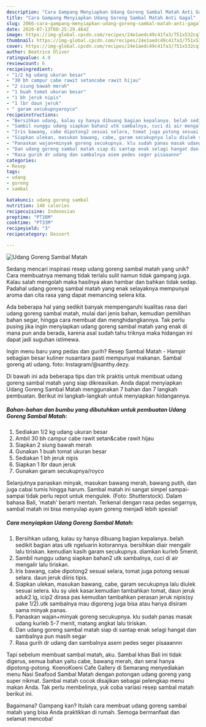 ```yaml
---
description: "Cara Gampang Menyiapkan Udang Goreng Sambal Matah Anti Gagal"
title: "Cara Gampang Menyiapkan Udang Goreng Sambal Matah Anti Gagal"
slug: 2066-cara-gampang-menyiapkan-udang-goreng-sambal-matah-anti-gagal
date: 2020-07-13T08:25:29.464Z
image: https://img-global.cpcdn.com/recipes/24e1aedc49c41fa3/751x532cq70/udang-goreng-sambal-matah-foto-resep-utama.jpg
thumbnail: https://img-global.cpcdn.com/recipes/24e1aedc49c41fa3/751x532cq70/udang-goreng-sambal-matah-foto-resep-utama.jpg
cover: https://img-global.cpcdn.com/recipes/24e1aedc49c41fa3/751x532cq70/udang-goreng-sambal-matah-foto-resep-utama.jpg
author: Beatrice Oliver
ratingvalue: 4.9
reviewcount: 6
recipeingredient:
- "1/2 kg udang ukuran besar"
- "30 bh campur cabe rawit setancabe rawit hijau"
- "2 siung bawah merah"
- "1 buah tomat ukuran besar"
- "1 bh jeruk nipis"
- "1 lbr daun jeruk"
- " garam secukupnyaroyco"
recipeinstructions:
- "Bersihkan udang, kalau sy hanya dibuang bagian kepalanya. belah sedikit bagian atas utk ngeluarin kotorannya. bersihkan diair mengalir lalu tiriskan. kemudian kasih garam secukupnya. diamkan kurleb 5menit."
- "Sambil nunggu udang siapkan bahan2 utk sambalnya, cuci di air mengalir lalu tiriskan."
- "Iris bawang, cabe dipotong2 sesuai selara, tomat juga potong sesuai selara. daun jeruk diiris tipis."
- "Siapkan ulekan, masukan bawang, cabe, garam secukupnya lalu diulek sesuai selera. klu sy ulek kasar.kemudian tambahkan tomat, daun jeruk aduk2 lg, icip2 dirasa pas kemudian tambahkan perasan jeruk nipis(sy pake 1/2).utk sambalnya mau digoreng juga bisa atau hanya disiram sama minyak panas."
- "Panaskan wajan+minyak goreng secukupnya. klu sudah panas masak udang kurleb 5-7 menit, matang angkat lalu tiriskan."
- "Dan udang goreng sambal matah siap di santap enak selagi hangat dan sambalnya pun masih segar"
- "Rasa gurih dr udang dan sambalnya asem pedes seger pisaaannn"
categories:
- Resep
tags:
- udang
- goreng
- sambal

katakunci: udang goreng sambal 
nutrition: 140 calories
recipecuisine: Indonesian
preptime: "PT38M"
cooktime: "PT33M"
recipeyield: "3"
recipecategory: Dessert

---
```



![Udang Goreng Sambal Matah](https://img-global.cpcdn.com/recipes/24e1aedc49c41fa3/751x532cq70/udang-goreng-sambal-matah-foto-resep-utama.jpg)

Sedang mencari inspirasi resep udang goreng sambal matah yang unik? Cara membuatnya memang tidak terlalu sulit namun tidak gampang juga. Kalau salah mengolah maka hasilnya akan hambar dan bahkan tidak sedap. Padahal udang goreng sambal matah yang enak selayaknya mempunyai aroma dan cita rasa yang dapat memancing selera kita.

Ada beberapa hal yang sedikit banyak mempengaruhi kualitas rasa dari udang goreng sambal matah, mulai dari jenis bahan, kemudian pemilihan bahan segar, hingga cara membuat dan menghidangkannya. Tak perlu pusing jika ingin menyiapkan udang goreng sambal matah yang enak di mana pun anda berada, karena asal sudah tahu triknya maka hidangan ini dapat jadi suguhan istimewa.

Ingin menu baru yang pedas dan gurih? Resep Sambal Matah - Hampir sebagian besar kuliner nusantara pasti mempunyai makanan. Sambal goreng ati udang. foto: Instagram/@santhy.dezy.


Di bawah ini ada beberapa tips dan trik praktis untuk membuat udang goreng sambal matah yang siap dikreasikan. Anda dapat menyiapkan Udang Goreng Sambal Matah menggunakan 7 bahan dan 7 langkah pembuatan. Berikut ini langkah-langkah untuk menyiapkan hidangannya.

<!--inarticleads1-->

##### Bahan-bahan dan bumbu yang dibutuhkan untuk pembuatan Udang Goreng Sambal Matah:

1. Sediakan 1/2 kg udang ukuran besar
1. Ambil 30 bh campur cabe rawit setan&amp;cabe rawit hijau
1. Siapkan 2 siung bawah merah
1. Gunakan 1 buah tomat ukuran besar
1. Sediakan 1 bh jeruk nipis
1. Siapkan 1 lbr daun jeruk
1. Gunakan  garam secukupnya/royco


Selanjutnya panaskan minyak, masukan bawang merah, bawang putih, dan juga cabai tumis hingga harum. Sambal matah ini sangat simpel sampai-sampai tidak perlu repot untuk mengulek. (Foto: Shutterstock). Dalam bahasa Bali, &#39;matah&#39; berarti mentah. Terkenal dengan rasa pedas segarnya, sambal matah ini bisa menyulap ayam goreng menjadi lebih spesial! 

<!--inarticleads2-->

##### Cara menyiapkan Udang Goreng Sambal Matah:

1. Bersihkan udang, kalau sy hanya dibuang bagian kepalanya. belah sedikit bagian atas utk ngeluarin kotorannya. bersihkan diair mengalir lalu tiriskan. kemudian kasih garam secukupnya. diamkan kurleb 5menit.
1. Sambil nunggu udang siapkan bahan2 utk sambalnya, cuci di air mengalir lalu tiriskan.
1. Iris bawang, cabe dipotong2 sesuai selara, tomat juga potong sesuai selara. daun jeruk diiris tipis.
1. Siapkan ulekan, masukan bawang, cabe, garam secukupnya lalu diulek sesuai selera. klu sy ulek kasar.kemudian tambahkan tomat, daun jeruk aduk2 lg, icip2 dirasa pas kemudian tambahkan perasan jeruk nipis(sy pake 1/2).utk sambalnya mau digoreng juga bisa atau hanya disiram sama minyak panas.
1. Panaskan wajan+minyak goreng secukupnya. klu sudah panas masak udang kurleb 5-7 menit, matang angkat lalu tiriskan.
1. Dan udang goreng sambal matah siap di santap enak selagi hangat dan sambalnya pun masih segar
1. Rasa gurih dr udang dan sambalnya asem pedes seger pisaaannn


Tapi sebelum membuat sambal matah, aku. Sambal khas Bali ini tidak digerus, semua bahan yaitu cabe, bawang merah, dan serai hanya dipotong-potong. KoenoKoeni Cafe Gallery di Semarang menyediakan menu Nasi Seafood Sambal Matah dengan potongan udang goreng yang super nikmat. Sambal matah cocok disajikan sebagai pelengkap menu makan Anda. Tak perlu membelinya, yuk coba variasi resep sambal matah berikut ini. 

Bagaimana? Gampang kan? Itulah cara membuat udang goreng sambal matah yang bisa Anda praktikkan di rumah. Semoga bermanfaat dan selamat mencoba!

